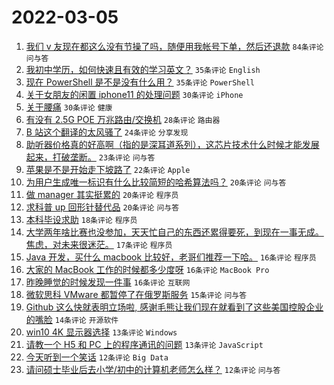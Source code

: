 # 2022-03-05

1. [我们 v 友现在都这么没有节操了吗，随便用我帐号下单，然后还退款](https://www.v2ex.com/t/838139) `84条评论` `问与答`
1. [我初中学历，如何快速且有效的学习英文？](https://www.v2ex.com/t/838146) `35条评论` `English`
1. [现在 PowerShell 是不是没有什么用？](https://www.v2ex.com/t/838173) `35条评论` `PowerShell`
1. [关于女朋友的闲置 iphone11 的处理问题](https://www.v2ex.com/t/838160) `30条评论` `iPhone`
1. [关于腰痛](https://www.v2ex.com/t/838137) `30条评论` `健康`
1. [有没有 2.5G POE 万兆路由/交换机](https://www.v2ex.com/t/838130) `28条评论` `路由器`
1. [B 站这个翻译的太风骚了](https://www.v2ex.com/t/838270) `24条评论` `分享发现`
1. [助听器价格真的好高啊（指的是深耳道系列），这芯片技术什么时候才能发展起来，打破垄断。](https://www.v2ex.com/t/838129) `23条评论` `问与答`
1. [苹果是不是开始走下坡路了](https://www.v2ex.com/t/838254) `22条评论` `Apple`
1. [为用户生成唯一标识有什么比较简短的哈希算法吗？](https://www.v2ex.com/t/838233) `20条评论` `问与答`
1. [做 manager 其实挺累的](https://www.v2ex.com/t/838214) `20条评论` `程序员`
1. [求科普 up 回形针替代品](https://www.v2ex.com/t/838223) `20条评论` `问与答`
1. [本科毕设求助](https://www.v2ex.com/t/838227) `18条评论` `程序员`
1. [大学两年啥比赛也没参加，天天忙自己的东西还累得要死，到现在一事无成。焦虑，对未来很迷茫。](https://www.v2ex.com/t/838205) `17条评论` `程序员`
1. [Java 开发，买什么 macbook 比较好，老哥们推荐一下哈。](https://www.v2ex.com/t/838265) `16条评论` `程序员`
1. [大家的 MacBook 工作的时候都多少度呀](https://www.v2ex.com/t/838198) `16条评论` `MacBook Pro`
1. [昨晚睡觉的时候发现一件事](https://www.v2ex.com/t/838170) `16条评论` `互联网`
1. [微软思科 VMware 都暂停了在俄罗斯服务](https://www.v2ex.com/t/838113) `15条评论` `问与答`
1. [Github 这么快就表明立场啦, 感谢毛熊让我们现在就看到了这些美国控股企业的嘴脸](https://www.v2ex.com/t/838222) `14条评论` `开源软件`
1. [win10 4K 显示器选择](https://www.v2ex.com/t/838187) `13条评论` `Windows`
1. [请教一个 H5 和 PC 上的程序通讯的问题](https://www.v2ex.com/t/838119) `13条评论` `JavaScript`
1. [今天听到一个笑话](https://www.v2ex.com/t/838166) `12条评论` `Big Data`
1. [请问硕士毕业后去小学/初中的计算机老师怎么样？](https://www.v2ex.com/t/838161) `12条评论` `问与答`
